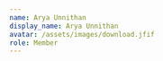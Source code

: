 ```yaml
---
name: Arya Unnithan
display_name: Arya Unnithan
avatar: /assets/images/download.jfif
role: Member
---
```

